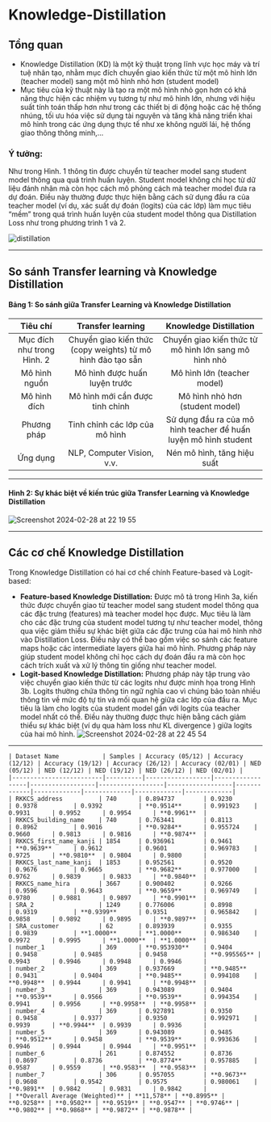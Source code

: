 # Knowledge-Distillation

## Tổng quan
  - Knowledge Distillation (KD) là một kỹ thuật trong lĩnh vực học máy và trí tuệ nhân tạo, nhằm mục đích chuyển giao kiến thức từ một mô hình lớn (teacher model) sang một mô hình nhỏ hơn (student model)
  - Mục tiêu của kỹ thuật này là tạo ra một mô hình nhỏ gọn hơn có khả năng thực hiện các nhiệm vụ tương tự như mô hình lớn, nhưng với hiệu suất tính toán thấp hơn như trong các thiết bị di động hoặc các hệ thống nhúng, tối ưu hóa việc sử dụng tài nguyên và tăng khả năng triển khai mô hình trong các ứng dụng thực tế như xe không người lái, hệ thống giao thông thông minh,...
### Ý tưởng:
<p> Như trong Hình. 1 thông tin được chuyển từ teacher model sang student model thông qua quá trình huấn luyện. Student model không chỉ học từ dữ liệu đánh nhãn mà còn học cách mô phỏng cách mà teacher model đưa ra dự đoán. Điều này thường được thực hiện bằng cách sử dụng đầu ra của teacher model (ví dụ, xác suất dự đoán (logits) của các lớp) làm mục tiêu “mềm” trong quá trình huấn luyện của student model thông qua Distillation Loss như trong phương trình 1 và 2. </p>

![distillation](https://github.com/leduy-it/Knowledge-Distillation/assets/85160629/2d23be51-aa12-4b4f-8181-aafbf8c9615f)

---
## So sánh Transfer learning và Knowledge Distillation

#### Bảng 1: So sánh giữa Transfer Learning và Knowledge Distillation 
|       Tiêu chí       |      Transfer learning        | Knowledge Distillation     |
| :------------:|:-------------:|:-----:|
|    Mục đích như trong Hình. 2          |      Chuyển giao kiến thức (copy weights) từ mô hình đào tạo sẵn        |  Chuyển giao kiến thức từ mô hình lớn sang mô hình nhỏ   |
|     Mô hình nguồn         |     Mô hình được huấn luyện trước    |  Mô hình lớn (teacher model)   |
|    Mô hình đích         | Mô hình mới cần được tinh chỉnh           |    Mô hình nhỏ hơn (student model)  |
| Phương pháp | Tinh chỉnh các lớp của mô hình | Sử dụng đầu ra của mô hình teacher để huấn luyện mô hình student |
| Ứng dụng | NLP, Computer Vision, v.v. | Nén mô hình, tăng hiệu suất | 

---
#### Hình 2: Sự khác biệt về kiến trúc giữa Transfer Learning và Knowledge Distillation

![Screenshot 2024-02-28 at 22 19 55](https://github.com/leduy-it/Knowledge-Distillation/assets/85160629/30807e5b-6cdc-4501-9c4b-a720780a7b2e)

---------
## Các cơ chế Knowledge Distillation
Trong Knowledge Distillation có hai cơ chế chính Feature-based và Logit-based:
- **Feature-based Knowledge Distillation:** Được mô tả trong Hình 3a, kiến thức được chuyển giao từ teacher model sang student model thông qua các đặc trưng (features) mà teacher model học được. Mục tiêu là làm cho các đặc trưng của student model tương tự như teacher model, thông qua việc giảm thiểu sự khác biệt giữa các đặc trưng của hai mô hình nhờ vào Distillation Loss. Điều này có thể bao gồm việc so sánh các feature maps hoặc các intermediate layers giữa hai mô hình. Phương pháp này giúp student model không chỉ học cách dự đoán đầu ra mà còn học cách trích xuất và xử lý thông tin giống như teacher model.
- **Logit-based Knowledge Distillation:** Phương pháp này tập trung vào việc chuyển giao kiến thức từ các logits như được minh họa trong Hình 3b. Logits thường chứa thông tin ngữ nghĩa cao vì chúng bảo toàn nhiều thông tin về mức độ tự tin và mối quan hệ giữa các lớp của đầu ra. Mục tiêu là làm cho logits của student model gần với logits của teacher model nhất có thể. Điều này thường được thực hiện bằng cách giảm thiểu sự khác biệt (ví dụ qua hàm loss như KL divergence ) giữa logits của hai mô hình.
![Screenshot 2024-02-28 at 22 45 54](https://github.com/leduy-it/Knowledge-Distillation/assets/85160629/02b9c727-ab2c-4f40-b37d-ba033f683d4c)
---------



```
| Dataset Name            | Samples | Accuracy (05/12) | Accuracy (12/12) | Accuracy (19/12) | Accuracy (26/12) | Accuracy (02/01) | NED (05/12) | NED (12/12) | NED (19/12) | NED (26/12) | NED (02/01) |
|-------------------------|----------|------------------|------------------|------------------|------------------|------------------|-------------|-------------|-------------|-------------|-------------|
| RKKCS_address          | 740      | 0.894737        | 0.9230          | 0.9378          | 0.9392          | **0.9514**      | 0.991923    | 0.9931      | 0.9952      | 0.9954      | **0.9961**  |
| RKKCS_building_name    | 740      | 0.763441        | 0.8113          | 0.8962          | 0.9016          | **0.9284**      | 0.955724    | 0.9660      | 0.9813      | 0.9816      | **0.9874**  |
| RKKCS_first_name_kanji | 1854     | 0.936961        | 0.9461          | **0.9639**      | 0.9612          | 0.9601          | 0.969783    | 0.9725      | **0.9810**  | 0.9804      | 0.9800      |
| RKKCS_last_name_kanji  | 1853     | 0.952561        | 0.9520          | 0.9676          | 0.9665          | **0.9682**      | 0.977000    | 0.9762      | 0.9839      | 0.9833      | **0.9840**  |
| RKKCS_name_hira        | 3667     | 0.900402        | 0.9266          | 0.9596          | 0.9643          | **0.9659**      | 0.969749    | 0.9780      | 0.9881      | 0.9897      | **0.9901**  |
| SRA_2                  | 1249     | 0.776006        | 0.8998          | 0.9319          | **0.9399**      | 0.9351          | 0.965842    | 0.9858      | 0.9892      | 0.9895      | **0.9897**  |
| SRA_customer           | 62       | 0.893939        | 0.9355          | 0.9839          | **1.0000**      | **1.0000**      | 0.986340    | 0.9972      | 0.9995      | **1.0000**  | **1.0000**  |
| number_1               | 369      | **0.953930**    | 0.9404          | 0.9458          | 0.9485          | 0.9458          | **0.995565** | 0.9943      | 0.9946      | 0.9948      | 0.9946      |
| number_2               | 369      | 0.937669        | **0.9485**      | 0.9431          | 0.9404          | **0.9485**      | 0.994108    | **0.9948**  | 0.9944      | 0.9941      | **0.9948**  |
| number_3               | 369      | 0.943089        | 0.9404          | **0.9539**      | 0.9566          | **0.9539**      | 0.994354    | 0.9941      | 0.9956      | **0.9958**  | **0.9958**  |
| number_4               | 369      | 0.927891        | 0.9350          | 0.9458          | 0.9377          | 0.9350          | 0.992971    | 0.9939      | **0.9944**  | 0.9939      | 0.9936      |
| number_5               | 369      | 0.943089        | 0.9485          | **0.9512**      | 0.9458          | **0.9539**      | 0.993636    | 0.9946      | 0.9944      | 0.9944      | **0.9951**  |
| number_6               | 261      | 0.874552        | 0.8736          | 0.8697          | 0.8736          | **0.8774**      | 0.957885    | 0.9587      | 0.9559      | **0.9583**  | **0.9583**  |
| number_7               | 306      | 0.957055        | **0.9673**      | 0.9608          | 0.9542          | 0.9575          | 0.980061    | **0.9891**  | 0.9842      | 0.9831      | 0.9842      |
| **Overall Average (Weighted)** | **11,578** | **0.8995** | **0.9258** | **0.9502** | **0.9519** | **0.9547** | **0.9746** | **0.9802** | **0.9868** | **0.9872** | **0.9878** |
```
